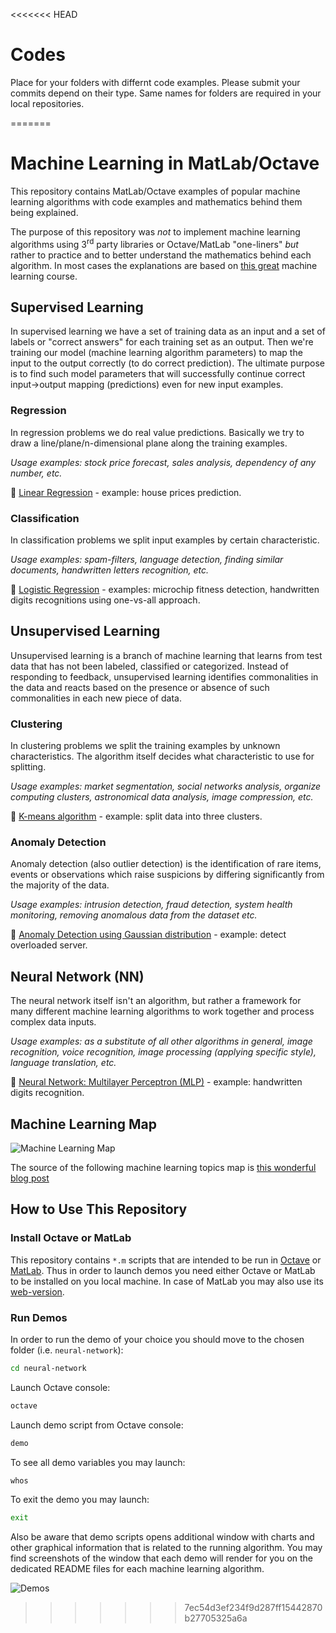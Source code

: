 <<<<<<< HEAD
# Codes
Place for your folders with differnt code examples. Please submit your commits depend on their type.
Same names for folders are required in your local repositories.

=======
# Machine Learning in MatLab/Octave

This repository contains MatLab/Octave examples of popular machine learning algorithms with code examples and mathematics behind them being explained.

The purpose of this repository was _not_ to implement machine learning algorithms using 3<sup>rd</sup> party libraries or Octave/MatLab "one-liners" _but_ rather to practice and to better understand the mathematics behind each algorithm. In most cases the explanations are based on [this great](https://www.coursera.org/learn/machine-learning) machine learning course.

## Supervised Learning

In supervised learning we have a set of training data as an input and a set of labels or "correct answers" for each training set as an output. Then we're training our model (machine learning algorithm parameters) to map the input to the output correctly (to do correct prediction). The ultimate purpose is to find such model parameters that will successfully continue correct input→output mapping (predictions) even for new input examples.

### Regression

In regression problems we do real value predictions. Basically we try to draw a line/plane/n-dimensional plane along the training examples.

_Usage examples: stock price forecast, sales analysis, dependency of any number, etc._

🤖 [Linear Regression](./linear-regression) - example: house prices prediction.

### Classification

In classification problems we split input examples by certain characteristic.

_Usage examples: spam-filters, language detection, finding similar documents, handwritten letters recognition, etc._

🤖 [Logistic Regression](./logistic-regression) - examples: microchip fitness detection, handwritten digits recognitions using one-vs-all approach.

## Unsupervised Learning

Unsupervised learning is a branch of machine learning that learns from test data that has not been labeled, classified or categorized. Instead of responding to feedback, unsupervised learning identifies commonalities in the data and reacts based on the presence or absence of such commonalities in each new piece of data.

### Clustering

In clustering problems we split the training examples by unknown characteristics. The algorithm itself decides what characteristic to use for splitting.

_Usage examples: market segmentation, social networks analysis, organize computing clusters, astronomical data analysis, image compression, etc._

🤖 [K-means algorithm](./k-means) - example: split data into three clusters.

### Anomaly Detection

Anomaly detection (also outlier detection) is the identification of rare items, events or observations which raise suspicions by differing significantly from the majority of the data.

_Usage examples: intrusion detection, fraud detection, system health monitoring, removing anomalous data from the dataset etc._

🤖 [Anomaly Detection using Gaussian distribution](./anomaly-detection) - example: detect overloaded server.

## Neural Network (NN)

The neural network itself isn't an algorithm, but rather a framework for many different machine learning algorithms to work together and process complex data inputs.

_Usage examples: as a substitute of all other algorithms in general, image recognition, voice recognition, image processing (applying specific style), language translation, etc._

🤖 [Neural Network: Multilayer Perceptron (MLP)](./neural-network) - example: handwritten digits recognition.

## Machine Learning Map

![Machine Learning Map](./images/machine-learning-map.png)

The source of the following machine learning topics map is [this wonderful blog post](https://vas3k.ru/blog/machine_learning/)

## How to Use This Repository

### Install Octave or MatLab

This repository contains `*.m` scripts that are intended to be run in [Octave](https://www.gnu.org/software/octave/) or [MatLab](https://www.mathworks.com/products/matlab.html). Thus in order to launch demos you need either Octave or MatLab to be installed on you local machine. In case of MatLab you may also use its [web-version](https://matlab.mathworks.com/).

### Run Demos

In order to run the demo of your choice you should move to the chosen folder (i.e. `neural-network`):

```bash
cd neural-network
```

Launch Octave console:

```bash
octave
```

Launch demo script from Octave console:

```bash
demo
```

To see all demo variables you may launch:

```bash
whos
```

To exit the demo you may launch:

```bash
exit
```

Also be aware that demo scripts opens additional window with charts and other graphical information that is related to the running algorithm. You may find screenshots of the window that each demo will render for you on the dedicated README files for each machine learning algorithm.

![Demos](./images/demos.png)
>>>>>>> 7ec54d3ef234f9d287ff15442870b27705325a6a

